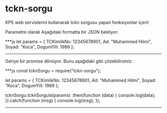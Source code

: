 # tckn-sorgu
KPS web servislerini kullanarak tckn sorgusu yapan fonksiyonlar içerir

Parametre olarak Aşağıdaki formatta bir JSON bekliyor:

***js
let params = {
    TCKimlikNo: 12345678901,
    Ad: "Muhammed Hilmi",
    Soyad: "Koca",
    DogumYili: 1989
};
***

Geriye bir promise dönüyor. Bunu aşağıdaki gibi çözebilirsiniz:

***js
const tcknSorgu = require("tckn-sorgu");

let params = {
    TCKimlikNo: 12345678901,
    Ad: "Muhammed Hilmi",
    Soyad: "Koca",
    DogumYili: 1989
};

tcknSorgu.tcknSorgula(params)
    .then(function (data) {
        console.log(data);
    }).catch(function (msg) {
        console.log(msg);
    });
***

